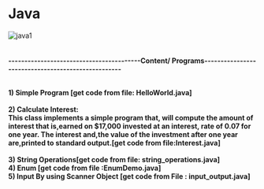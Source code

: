 # Java
![java1](https://user-images.githubusercontent.com/89722385/143200946-838a943b-a29d-4d7a-aa7c-c96ea5fee2c5.jpeg)
<br>
<br>
<br><b>-----------------------------------------Content/ Programs---------------------------------------------------</b><br>

<br><b>1) Simple Program [get code from file: HelloWorld.java]<br><br>
2) Calculate Interest:<br>
  This class implements a simple program that, will compute the amount of interest that is,earned on $17,000 invested at an interest, rate of 0.07 for one year. The interest and,the value of the investment after one year are,printed to standard output.[get code from file:Interest.java]
  <br>
   <br>
3) String Operations[get code from file: string_operations.java]<br>
4) Enum  [get code from file :EnumDemo.java]<br>
5) Input By using Scanner Object [get code from File : input_output.java] <br>
 
